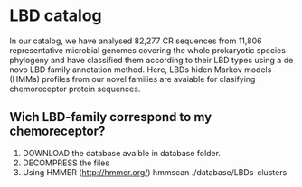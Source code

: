 # LBD catalog

In our catalog, we have analysed 82,277 CR sequences from 11,806 representative microbial genomes covering the whole prokaryotic species phylogeny and have classified them according to their LBD types using a de novo LBD family annotation method. Here, LBDs hiden Markov models (HMMs) profiles from our novel families are avaiable for clasifying chemoreceptor protein sequences.


## Wich LBD-family correspond to my chemoreceptor?

1. DOWNLOAD the database avaible in database folder.
2. DECOMPRESS the files
3. Using HMMER (http://hmmer.org/)
      hmmscan <protein fasta file> ./database/LBDs-clusters 

